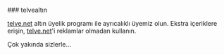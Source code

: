 <br>
### telvealtın

[telve.net](http://telve.net/) altın üyelik programı ile ayrıcalıklı üyemiz olun. Ekstra içeriklere erişin, [telve.net](http://telve.net/)'i reklamlar olmadan kullanın.

Çok yakında sizlerle...
